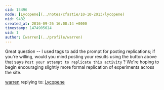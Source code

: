 ```yaml
---
cid: 15496
node: [Lycopene](../notes/cfastie/10-10-2013/lycopene)
nid: 9432
created_at: 2016-09-26 16:00:14 +0000
timestamp: 1474905614
uid: 1
author: [warren](../profile/warren)
---
```


Great question -- I used tags to add the prompt for posting replications; if you're willing, would you mind posting your results using the button above that says `Post your attempt to replicate this activity` ? We're hoping to begin encouraging slightly more formal replication of experiments across the site. 

[warren](../profile/warren) replying to: [Lycopene](../notes/cfastie/10-10-2013/lycopene)


